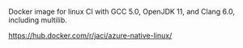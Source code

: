 Docker image for linux CI with GCC 5.0, OpenJDK 11, and Clang 6.0, including multilib.

https://hub.docker.com/r/jaci/azure-native-linux/